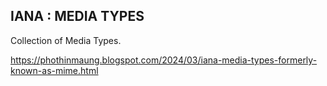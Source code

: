 ## IANA :  MEDIA TYPES

Collection of Media Types.

https://phothinmaung.blogspot.com/2024/03/iana-media-types-formerly-known-as-mime.html